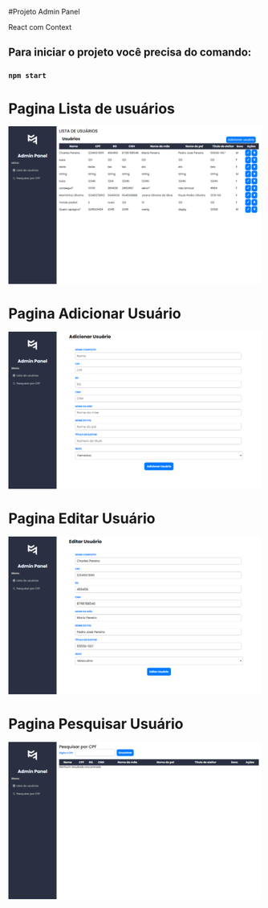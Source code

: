 #Projeto Admin Panel

React com Context

## Para iniciar o projeto  você precisa do comando:

### `npm start`


# Pagina Lista de usuários


 ![](/imagens/listaUsuario.png)


 # Pagina Adicionar Usuário


 ![](/imagens/addUsuario.png)

 # Pagina Editar Usuário


 ![](/imagens/editarUsuario.png)

 # Pagina Pesquisar Usuário


 ![](/imagens/pesquisar.png)
